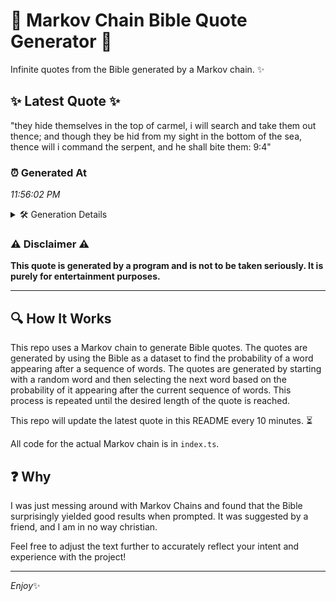 # 📖 Markov Chain Bible Quote Generator 📖

Infinite quotes from the Bible generated by a Markov chain. ✨

## ✨ Latest Quote ✨
"they hide themselves in the top of carmel, i will search and take them out thence; and though they be hid from my sight in the bottom of the sea, thence will i command the serpent, and he shall bite them: 9:4"

### ⏰ Generated At
*11:56:02 PM*

<details>
    <summary>🛠️ Generation Details</summary>
    <p>
        <strong>🌱 Seed:</strong> they<br>
        <strong>🔄 Iterations:</strong> 41<br>
        <strong>📜 Context History:</strong><br>[ they ]: hide<br>[ they, hide ]: themselves<br>[ they, hide, themselves ]: in<br>[ they, hide, themselves, in ]: the<br>[ they, hide, themselves, in, the ]: top<br>[ they, hide, themselves, in, the, top ]: of<br>[ hide, themselves, in, the, top, of ]: carmel,<br>[ themselves, in, the, top, of, carmel, ]: i<br>[ in, the, top, of, carmel,, i ]: will<br>[ the, top, of, carmel,, i, will ]: search<br>[ top, of, carmel,, i, will, search ]: and<br>[ of, carmel,, i, will, search, and ]: take<br>[ carmel,, i, will, search, and, take ]: them<br>[ i, will, search, and, take, them ]: out<br>[ will, search, and, take, them, out ]: thence;<br>[ search, and, take, them, out, thence; ]: and<br>[ and, take, them, out, thence;, and ]: though<br>[ take, them, out, thence;, and, though ]: they<br>[ them, out, thence;, and, though, they ]: be<br>[ out, thence;, and, though, they, be ]: hid<br>[ thence;, and, though, they, be, hid ]: from<br>[ and, though, they, be, hid, from ]: my<br>[ though, they, be, hid, from, my ]: sight<br>[ they, be, hid, from, my, sight ]: in<br>[ be, hid, from, my, sight, in ]: the<br>[ hid, from, my, sight, in, the ]: bottom<br>[ from, my, sight, in, the, bottom ]: of<br>[ my, sight, in, the, bottom, of ]: the<br>[ sight, in, the, bottom, of, the ]: sea,<br>[ in, the, bottom, of, the, sea, ]: thence<br>[ the, bottom, of, the, sea,, thence ]: will<br>[ bottom, of, the, sea,, thence, will ]: i<br>[ of, the, sea,, thence, will, i ]: command<br>[ the, sea,, thence, will, i, command ]: the<br>[ sea,, thence, will, i, command, the ]: serpent,<br>[ thence, will, i, command, the, serpent, ]: and<br>[ will, i, command, the, serpent,, and ]: he<br>[ i, command, the, serpent,, and, he ]: shall<br>[ command, the, serpent,, and, he, shall ]: bite<br>[ the, serpent,, and, he, shall, bite ]: them:<br>[ serpent,, and, he, shall, bite, them: ]: 9:4<br>
    </p>
</details>

### ⚠️ Disclaimer ⚠️
**This quote is generated by a program and is not to be taken seriously. It is purely for entertainment purposes.**

---

## 🔍 How It Works

This repo uses a Markov chain to generate Bible quotes. The quotes are generated by using the Bible as a dataset to find the probability of a word appearing after a sequence of words. The quotes are generated by starting with a random word and then selecting the next word based on the probability of it appearing after the current sequence of words. This process is repeated until the desired length of the quote is reached.

This repo will update the latest quote in this README every 10 minutes. ⏳

All code for the actual Markov chain is in `index.ts`.

## ❓ Why

I was just messing around with Markov Chains and found that the Bible surprisingly yielded good results when prompted. 
It was suggested by a friend, and I am in no way christian.

Feel free to adjust the text further to accurately reflect your intent and experience with the project!

---

*Enjoy*✨
